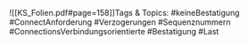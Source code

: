 
![[KS_Folien.pdf#page=158]]Tags & Topics:
   #keineBestatigung
   #ConnectAnforderung
   #Verzogerungen
   #Sequenznummern
   #ConnectionsVerbindungsorientierte
   #Bestatigung
   #Last
